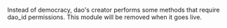 Instead of democracy, dao's creator performs some methods that require dao_id permissions. This module will be removed when it goes live.